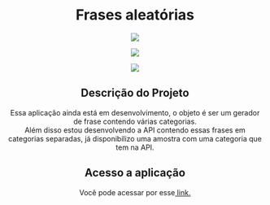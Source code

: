 <h1 align="center">Frases aleatórias</h1>
<p align="center">
<img src="https://user-images.githubusercontent.com/72825535/197847755-38827c7b-3abd-42a4-adc9-7a9d1976ca1a.gif">
</p>

<p align="center"> <img src="https://img.shields.io/github/license/mateusrr/landing-page"/></p>

<p align="center">
<img src="http://img.shields.io/static/v1?label=STATUS&message=EM ANDAMENTO%20&color=RED&style=for-the-badge"/>
</p>

<h2 align="center">Descrição do Projeto</h2>
<p align="center">Essa aplicação ainda está em desenvolvimento, o objeto é ser um gerador de frase contendo várias categorias.
  <br>Além disso estou desenvolvendo a API contendo essas frases em categorias separadas, já disponibilizo uma amostra com uma categoria que tem na API.</p>

<h2 align="center">Acesso a aplicação</h2>
<p align="center">
 Você pode acessar por esse<a href="https://mateusrr.github.io/frases/" target="_blank"> link.</a>
 </p>
